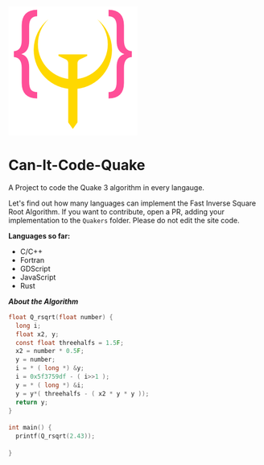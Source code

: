 ![logo.png](Assets/logo.png)
# Can-It-Code-Quake
A Project to code the Quake 3 algorithm in every langauge.

Let's find out how many languages can implement the Fast Inverse Square Root Algorithm. If you want to contribute, open a PR, adding your implementation to the ```Quakers``` folder. Please do not edit the site code.

**Languages so far:**
- C/C++
- Fortran
- GDScript
- JavaScript
- Rust

***About the Algorithm***
```c 
float Q_rsqrt(float number) {
  long i;
  float x2, y;
  const float threehalfs = 1.5F;
  x2 = number * 0.5F;
  y = number;
  i = * ( long *) &y;
  i = 0x5f3759df - ( i>>1 );
  y = * ( long *) &i;
  y = y*( threehalfs - ( x2 * y * y ));
  return y;
}

int main() {
  printf(Q_rsqrt(2.43));

}
```